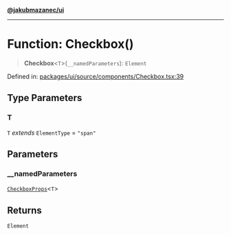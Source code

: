 [**@jakubmazanec/ui**](../README.md)

---

# Function: Checkbox()

> **Checkbox**\<`T`\>(`__namedParameters`): `Element`

Defined in:
[packages/ui/source/components/Checkbox.tsx:39](https://github.com/jakubmazanec/tools/blob/dccfe8e5cee218e88ff4db59e4bf460975897c58/packages/ui/source/components/Checkbox.tsx#L39)

## Type Parameters

### T

`T` _extends_ `ElementType` = `"span"`

## Parameters

### \_\_namedParameters

[`CheckboxProps`](../type-aliases/CheckboxProps.md)\<`T`\>

## Returns

`Element`
